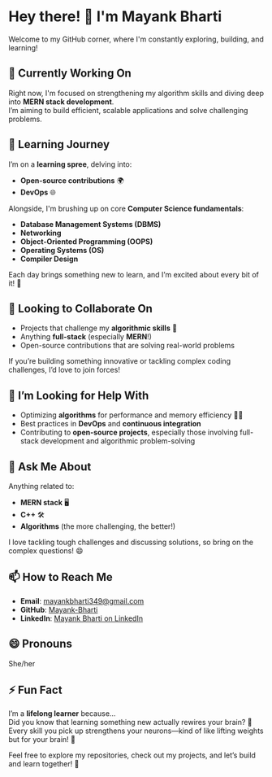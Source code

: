 # Hey there! 👋 I'm Mayank Bharti

Welcome to my GitHub corner, where I'm constantly exploring, building, and learning!



## 🔭 Currently Working On
Right now, I'm focused on strengthening my algorithm skills and diving deep into **MERN stack development**.  
I’m aiming to build efficient, scalable applications and solve challenging problems.



## 🌱 Learning Journey
I’m on a **learning spree**, delving into:
- **Open-source contributions** 🌍
- **DevOps** 🌐

Alongside, I'm brushing up on core **Computer Science fundamentals**:
- **Database Management Systems (DBMS)**
- **Networking**
- **Object-Oriented Programming (OOPS)**
- **Operating Systems (OS)**
- **Compiler Design**

Each day brings something new to learn, and I’m excited about every bit of it! 🚀



## 👯 Looking to Collaborate On
- Projects that challenge my **algorithmic skills** 🧠
- Anything **full-stack** (especially **MERN**!)
- Open-source contributions that are solving real-world problems

If you’re building something innovative or tackling complex coding challenges, I’d love to join forces!



## 🤔 I’m Looking for Help With
- Optimizing **algorithms** for performance and memory efficiency 🧑‍💻
- Best practices in **DevOps** and **continuous integration**
- Contributing to **open-source projects**, especially those involving full-stack development and algorithmic problem-solving



## 💬 Ask Me About
Anything related to:
- **MERN stack** 🖥️
- **C++** 🛠️
- **Algorithms** (the more challenging, the better!)

I love tackling tough challenges and discussing solutions, so bring on the complex questions! 😄



## 📫 How to Reach Me
- **Email**: [mayankbharti349@gmail.com](mailto:mayankbharti349@gmail.com)
- **GitHub**: [Mayank-Bharti](https://github.com/Mayank-Bharti/)
- **LinkedIn**: [Mayank Bharti on LinkedIn](www.linkedin.com/in/mayank-bharti-839b07261)



## 😄 Pronouns
She/her



## ⚡ Fun Fact
I’m a **lifelong learner** because…  
Did you know that learning something new actually rewires your brain? 🧠  
Every skill you pick up strengthens your neurons—kind of like lifting weights but for your brain! 💪



Feel free to explore my repositories, check out my projects, and let’s build and learn together! 🚀
